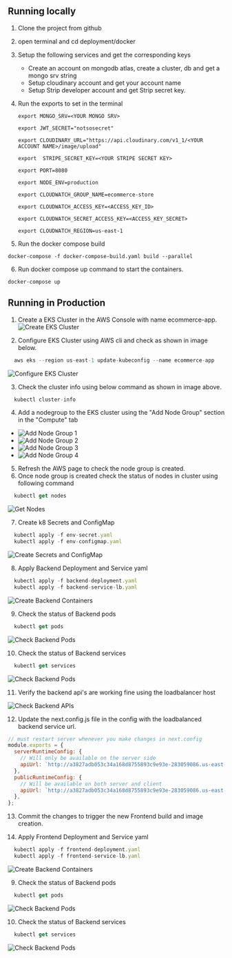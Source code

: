 ## Running locally

1. Clone the project from github
2. open terminal and cd deployment/docker
3. Setup the following services and get the corresponding keys
   - Create an account on mongodb atlas, create a cluster, db and get a mongo srv string
   - Setup cloudinary account and get your account name
   - Setup Strip developer account and get Strip secret key.
4. Run the exports to set in the terminal

   ```
   export MONGO_SRV=<YOUR MONGO SRV>

   export JWT_SECRET="notsosecret"

   export CLOUDINARY_URL="https://api.cloudinary.com/v1_1/<YOUR ACCOUNT NAME>/image/upload"

   export  STRIPE_SECRET_KEY=<YOUR STRIPE SECRET KEY>

   export PORT=8080

   export NODE_ENV=production

   export CLOUDWATCH_GROUP_NAME=ecommerce-store

   export CLOUDWATCH_ACCESS_KEY=<ACCESS_KEY_ID>

   export CLOUDWATCH_SECRET_ACCESS_KEY=<ACCESS_KEY_SECRET>

   export CLOUDWATCH_REGION=us-east-1

   ```

5. Run the docker compose build

```docker
docker-compose -f docker-compose-build.yaml build --parallel
```

6. Run docker compose up command to start the containers.

```docker
docker-compose up
```

## Running in Production

1. Create a EKS Cluster in the AWS Console with name ecommerce-app.
   ![Create EKS Cluster](screenshots/readme/readme-1.png)

2. Configure EKS Cluster using AWS cli and check as shown in image below.

```js
  aws eks --region us-east-1 update-kubeconfig --name ecommerce-app
```

![Configure EKS Cluster](screenshots/readme/readme-2.png)

3. Check the cluster info using below command as shown in image above.

```js
  kubectl cluster-info
```

4. Add a nodegroup to the EKS cluster using the "Add Node Group" section in the "Compute" tab

- ![Add Node Group 1](screenshots/readme/readme-3.png)
- ![Add Node Group 2](screenshots/readme/readme-4.png)
- ![Add Node Group 3](screenshots/readme/readme-5.png)
- ![Add Node Group 4](screenshots/readme/readme-6.png)

5. Refresh the AWS page to check the node group is created.
6. Once node group is created check the status of nodes in cluster using following command

```js
  kubectl get nodes
```

![Get Nodes](screenshots/readme/readme-7.png)

7. Create k8 Secrets and ConfigMap

```js
  kubectl apply -f env-secret.yaml
  kubectl apply -f env-configmap.yaml
```

![Create Secrets and ConfigMap](screenshots/readme/readme-8.png)

8. Apply Backend Deployment and Service yaml

```js
  kubectl apply -f backend-deployment.yaml
  kubectl apply -f backend-service-lb.yaml
```

![Create Backend Containers](screenshots/readme/readme-9.png)

9. Check the status of Backend pods

```js
  kubectl get pods
```

![Check Backend Pods](screenshots/readme/readme-10.png)

10. Check the status of Backend services

```js
  kubectl get services
```

![Check Backend Pods](screenshots/readme/readme-11.png)

11. Verify the backend api's are working fine using the loadbalancer host

![Check Backend APIs](screenshots/readme/readme-12.png)

12. Update the next.config.js file in the config with the loadbalanced backend service url.

```js
// must restart server whenever you make changes in next.config
module.exports = {
  serverRuntimeConfig: {
    // Will only be available on the server side
    apiUrl: `http://a3827adb053c34a168d8755893c9e93e-283059086.us-east-1.elb.amazonaws.com:8080`,
  },
  publicRuntimeConfig: {
    // Will be available on both server and client
    apiUrl: `http://a3827adb053c34a168d8755893c9e93e-283059086.us-east-1.elb.amazonaws.com:8080`,
  },
};

```

13. Commit the changes to trigger the new Frontend build and image creation.

14. Apply Frontend Deployment and Service yaml

```js
  kubectl apply -f frontend-deployment.yaml
  kubectl apply -f frontend-service-lb.yaml
```

![Create Backend Containers](screenshots/readme/readme-9.png)

9. Check the status of Backend pods

```js
  kubectl get pods
```

![Check Backend Pods](screenshots/readme/readme-10.png)

10. Check the status of Backend services

```js
  kubectl get services
```

![Check Backend Pods](screenshots/readme/readme-11.png)

```

```
